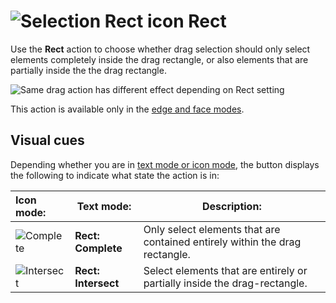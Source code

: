 # ![Selection Rect icon](images/icons/Selection_Rect_Intersect.png) Rect

Use the __Rect__ action to choose whether drag selection should only select elements completely inside the drag rectangle, or also elements that are partially inside the the drag rectangle.

![Same drag action has different effect depending on Rect setting](images/DragRect_Example.png)

This action is available only in the [edge and face modes](modes.md).



## Visual cues

Depending whether you are in [text mode or icon mode](toolbar.md#buttonmode), the button displays the following to indicate what state the action is in:

| **Icon mode:**                                        | **Text mode:**       | **Description:**                                           |
| :------------------------------------------------------ | ------------------- | ------------------------------------------------------------ |
| ![Complete](images/icons/Selection_Rect_Complete.png)   | **Rect: Complete**  | Only select elements that are contained entirely within the drag rectangle. |
| ![Intersect](images/icons/Selection_Rect_Intersect.png) | **Rect: Intersect** | Select elements that are entirely or partially inside the drag-rectangle. |

